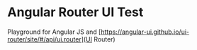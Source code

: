 # Angular Router UI Test

Playground for Angular JS and [https://angular-ui.github.io/ui-router/site/#/api/ui.router](UI Router)
